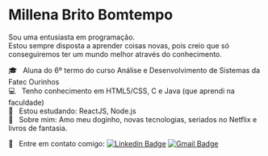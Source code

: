 # Millena Brito Bomtempo
  Sou uma entusiasta em programação. 
  <br/>Estou sempre disposta a aprender coisas novas, pois creio que só conseguiremos ter um mundo melhor através do conhecimento.

 🎓 &nbsp; Aluna do 6º termo do curso Análise e Desenvolvimento de Sistemas da Fatec Ourinhos
 <br/>:computer: &nbsp; Tenho conhecimento em HTML5/CSS, C e Java (que aprendi na faculdade)
 <br/>:blue_book: &nbsp; Estou estudando: ReactJS, Node.js
 <br/>💬 &nbsp; Sobre mim: Amo meu doginho, novas tecnologias, seriados no Netflix e livros de fantasia. 
 
 :email: &nbsp; Entre em contato comigo: [![Linkedin Badge](https://img.shields.io/badge/-MillenaBomtempo-blue?style=flat-square&logo=Linkedin&logoColor=white&link=https://www.linkedin.com/in/millena-bomtempo/)](https://www.linkedin.com/in/millena-bomtempo/) 
[![Gmail Badge](https://img.shields.io/badge/-millena.bomtempo@gmail.com-c14438?style=flat-square&logo=Gmail&logoColor=white&link=mailto:millena.bomtempo@gmail.com)](mailto:millena.bomtempo@gmail.com)
